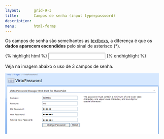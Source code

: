 ```yaml
---
layout:      grid-9-3
title:       Campos de senha (input type=password)
description: 
menu:        html-forms
---
```


Os campos de senha são semelhantes as [textboxs](../text-box/), a diferença é que os __dados aparecem escondidos__
pelo sinal de asterisco (*).

{% highlight html %}
<input type="password" name="old-pass" />
{% endhighlight %}

Veja na imagem abaixo o uso de 3 campos de senha.

![Ilustração de um campo de senha](input-pass.png "Ilustração de um campo password")